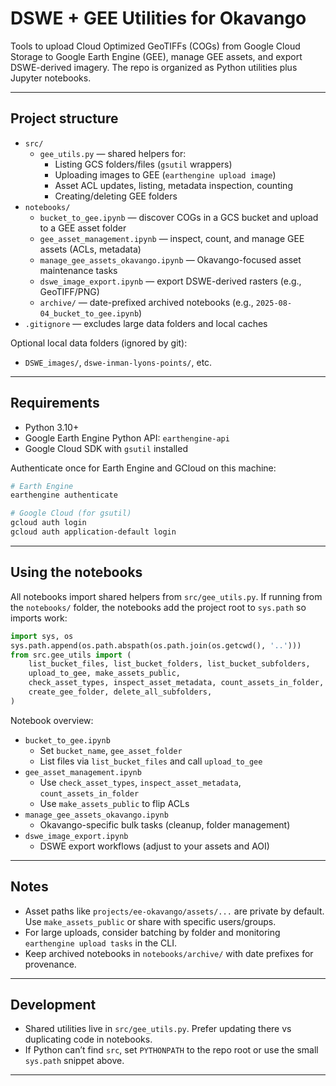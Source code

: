 # DSWE + GEE Utilities for Okavango

Tools to upload Cloud Optimized GeoTIFFs (COGs) from Google Cloud Storage to Google Earth Engine (GEE), manage GEE assets, and export DSWE-derived imagery. The repo is organized as Python utilities plus Jupyter notebooks.

---

## Project structure

- `src/`
  - `gee_utils.py` — shared helpers for:
    - Listing GCS folders/files (`gsutil` wrappers)
    - Uploading images to GEE (`earthengine upload image`)
    - Asset ACL updates, listing, metadata inspection, counting
    - Creating/deleting GEE folders
- `notebooks/`
  - `bucket_to_gee.ipynb` — discover COGs in a GCS bucket and upload to a GEE asset folder
  - `gee_asset_management.ipynb` — inspect, count, and manage GEE assets (ACLs, metadata)
  - `manage_gee_assets_okavango.ipynb` — Okavango-focused asset maintenance tasks
  - `dswe_image_export.ipynb` — export DSWE-derived rasters (e.g., GeoTIFF/PNG)
  - `archive/` — date-prefixed archived notebooks (e.g., `2025-08-04_bucket_to_gee.ipynb`)
- `.gitignore` — excludes large data folders and local caches

Optional local data folders (ignored by git):
- `DSWE_images/`, `dswe-inman-lyons-points/`, etc.

---

## Requirements

- Python 3.10+
- Google Earth Engine Python API: `earthengine-api`
- Google Cloud SDK with `gsutil` installed

Authenticate once for Earth Engine and GCloud on this machine:

```bash
# Earth Engine
earthengine authenticate

# Google Cloud (for gsutil)
gcloud auth login
gcloud auth application-default login
```

---

## Using the notebooks

All notebooks import shared helpers from `src/gee_utils.py`. If running from the `notebooks/` folder, the notebooks add the project root to `sys.path` so imports work:

```python
import sys, os
sys.path.append(os.path.abspath(os.path.join(os.getcwd(), '..')))
from src.gee_utils import (
    list_bucket_files, list_bucket_folders, list_bucket_subfolders,
    upload_to_gee, make_assets_public,
    check_asset_types, inspect_asset_metadata, count_assets_in_folder,
    create_gee_folder, delete_all_subfolders,
)
```

Notebook overview:
- `bucket_to_gee.ipynb`
  - Set `bucket_name`, `gee_asset_folder`
  - List files via `list_bucket_files` and call `upload_to_gee`
- `gee_asset_management.ipynb`
  - Use `check_asset_types`, `inspect_asset_metadata`, `count_assets_in_folder`
  - Use `make_assets_public` to flip ACLs
- `manage_gee_assets_okavango.ipynb`
  - Okavango-specific bulk tasks (cleanup, folder management)
- `dswe_image_export.ipynb`
  - DSWE export workflows (adjust to your assets and AOI)

---

## Notes

- Asset paths like `projects/ee-okavango/assets/...` are private by default. Use `make_assets_public` or share with specific users/groups.
- For large uploads, consider batching by folder and monitoring `earthengine upload tasks` in the CLI.
- Keep archived notebooks in `notebooks/archive/` with date prefixes for provenance.

---

## Development

- Shared utilities live in `src/gee_utils.py`. Prefer updating there vs duplicating code in notebooks.
- If Python can’t find `src`, set `PYTHONPATH` to the repo root or use the small `sys.path` snippet above.

---

<!--
Legacy content below referenced a GEE Code Editor script workflow for IL vs DSWE comparison.
It has been commented out because this repository now centers on Python + notebooks.

## What this does (legacy)
- Builds a DSWE ImageCollection from monthly assets, harmonizes IL time windows,
- Compares seasonal means, minima (p10), variability (std, CV), and period change,
- Exports styled PNG/GeoTIFFs and previews layers in the GEE map.

## Quick start (GEE Code Editor) — legacy
1. Open the script in the Code Editor.
2. Check the AOI (Okavango polygon). Adjust if needed.
3. Set top-level parameters in JS.
-->
